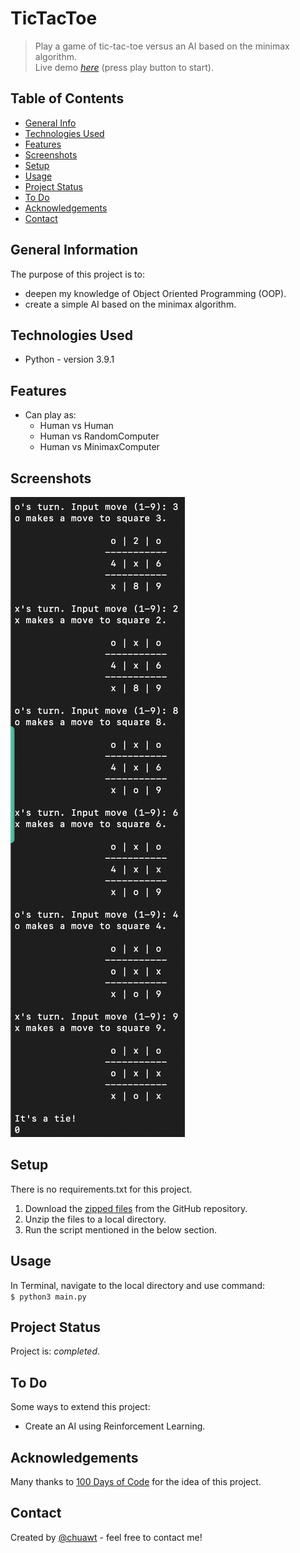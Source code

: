 # TicTacToe
> Play a game of tic-tac-toe versus an AI based on the minimax algorithm.   
> Live demo [_here_](https://replit.com/@ChristopherChua/083-tictactoe?embed=1#main.py) (press play button to start).


## Table of Contents
* [General Info](#general-information)
* [Technologies Used](#technologies-used)
* [Features](#features)
* [Screenshots](#screenshots)
* [Setup](#setup)
* [Usage](#usage)
* [Project Status](#project-status)
* [To Do](#to-do)
* [Acknowledgements](#acknowledgements)
* [Contact](#contact)


## General Information
The purpose of this project is to:
- deepen my knowledge of Object Oriented Programming (OOP).
- create a simple AI based on the minimax algorithm.


## Technologies Used
- Python - version 3.9.1


## Features
- Can play as:
    - Human vs Human
    - Human vs RandomComputer
    - Human vs MinimaxComputer


## Screenshots
![Example screenshot](images/screenshot.png)


## Setup
There is no requirements.txt for this project. 

1. Download the [zipped files](https://github.com/chuawt/tictactoe/archive/refs/heads/main.zip) from the GitHub repository.
1. Unzip the files to a local directory.
1. Run the script mentioned in the below section.


## Usage
In Terminal, navigate to the local directory and use command:   
`$ python3 main.py` 


## Project Status
Project is: _completed_.  


## To Do
Some ways to extend this project:
- Create an AI using Reinforcement Learning.


## Acknowledgements
Many thanks to [100 Days of Code](https://www.udemy.com/course/100-days-of-code) for the idea of this project. 


## Contact
Created by [@chuawt](https://chuawt.github.io) - feel free to contact me!
